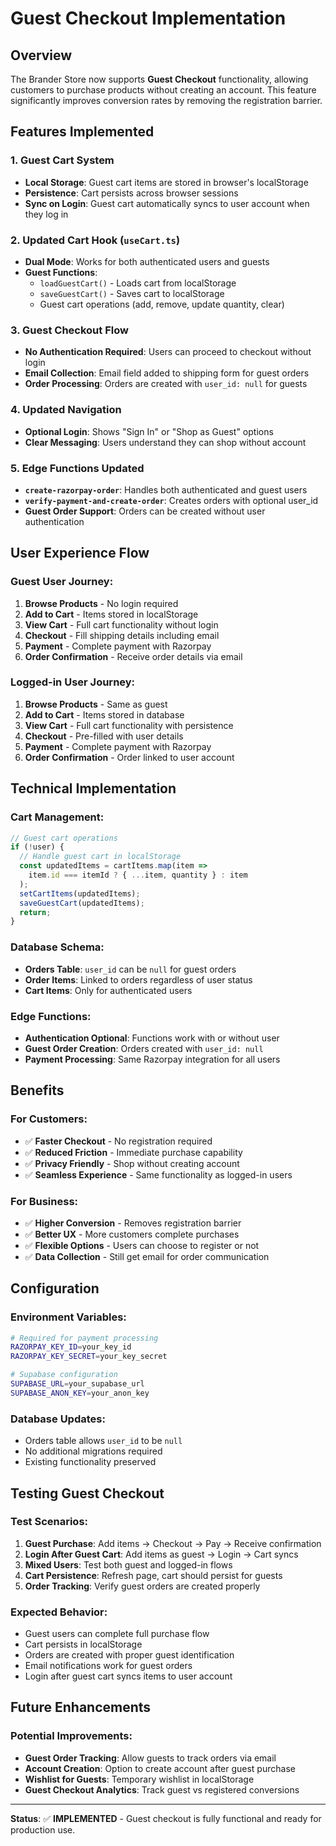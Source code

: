 # Guest Checkout Implementation

## Overview
The Brander Store now supports **Guest Checkout** functionality, allowing customers to purchase products without creating an account. This feature significantly improves conversion rates by removing the registration barrier.

## Features Implemented

### 1. **Guest Cart System**
- **Local Storage**: Guest cart items are stored in browser's localStorage
- **Persistence**: Cart persists across browser sessions
- **Sync on Login**: Guest cart automatically syncs to user account when they log in

### 2. **Updated Cart Hook (`useCart.ts`)**
- **Dual Mode**: Works for both authenticated users and guests
- **Guest Functions**: 
  - `loadGuestCart()` - Loads cart from localStorage
  - `saveGuestCart()` - Saves cart to localStorage
  - Guest cart operations (add, remove, update quantity, clear)

### 3. **Guest Checkout Flow**
- **No Authentication Required**: Users can proceed to checkout without login
- **Email Collection**: Email field added to shipping form for guest orders
- **Order Processing**: Orders are created with `user_id: null` for guests

### 4. **Updated Navigation**
- **Optional Login**: Shows "Sign In" or "Shop as Guest" options
- **Clear Messaging**: Users understand they can shop without account

### 5. **Edge Functions Updated**
- **`create-razorpay-order`**: Handles both authenticated and guest users
- **`verify-payment-and-create-order`**: Creates orders with optional user_id
- **Guest Order Support**: Orders can be created without user authentication

## User Experience Flow

### Guest User Journey:
1. **Browse Products** - No login required
2. **Add to Cart** - Items stored in localStorage
3. **View Cart** - Full cart functionality without login
4. **Checkout** - Fill shipping details including email
5. **Payment** - Complete payment with Razorpay
6. **Order Confirmation** - Receive order details via email

### Logged-in User Journey:
1. **Browse Products** - Same as guest
2. **Add to Cart** - Items stored in database
3. **View Cart** - Full cart functionality with persistence
4. **Checkout** - Pre-filled with user details
5. **Payment** - Complete payment with Razorpay
6. **Order Confirmation** - Order linked to user account

## Technical Implementation

### Cart Management:
```typescript
// Guest cart operations
if (!user) {
  // Handle guest cart in localStorage
  const updatedItems = cartItems.map(item => 
    item.id === itemId ? { ...item, quantity } : item
  );
  setCartItems(updatedItems);
  saveGuestCart(updatedItems);
  return;
}
```

### Database Schema:
- **Orders Table**: `user_id` can be `null` for guest orders
- **Order Items**: Linked to orders regardless of user status
- **Cart Items**: Only for authenticated users

### Edge Functions:
- **Authentication Optional**: Functions work with or without user
- **Guest Order Creation**: Orders created with `user_id: null`
- **Payment Processing**: Same Razorpay integration for all users

## Benefits

### For Customers:
- ✅ **Faster Checkout** - No registration required
- ✅ **Reduced Friction** - Immediate purchase capability
- ✅ **Privacy Friendly** - Shop without creating account
- ✅ **Seamless Experience** - Same functionality as logged-in users

### For Business:
- ✅ **Higher Conversion** - Removes registration barrier
- ✅ **Better UX** - More customers complete purchases
- ✅ **Flexible Options** - Users can choose to register or not
- ✅ **Data Collection** - Still get email for order communication

## Configuration

### Environment Variables:
```bash
# Required for payment processing
RAZORPAY_KEY_ID=your_key_id
RAZORPAY_KEY_SECRET=your_key_secret

# Supabase configuration
SUPABASE_URL=your_supabase_url
SUPABASE_ANON_KEY=your_anon_key
```

### Database Updates:
- Orders table allows `user_id` to be `null`
- No additional migrations required
- Existing functionality preserved

## Testing Guest Checkout

### Test Scenarios:
1. **Guest Purchase**: Add items → Checkout → Pay → Receive confirmation
2. **Login After Guest Cart**: Add items as guest → Login → Cart syncs
3. **Mixed Users**: Test both guest and logged-in flows
4. **Cart Persistence**: Refresh page, cart should persist for guests
5. **Order Tracking**: Verify guest orders are created properly

### Expected Behavior:
- Guest users can complete full purchase flow
- Cart persists in localStorage
- Orders are created with proper guest identification
- Email notifications work for guest orders
- Login after guest cart syncs items to user account

## Future Enhancements

### Potential Improvements:
- **Guest Order Tracking**: Allow guests to track orders via email
- **Account Creation**: Option to create account after guest purchase
- **Wishlist for Guests**: Temporary wishlist in localStorage
- **Guest Checkout Analytics**: Track guest vs registered conversions

---

**Status**: ✅ **IMPLEMENTED** - Guest checkout is fully functional and ready for production use.
